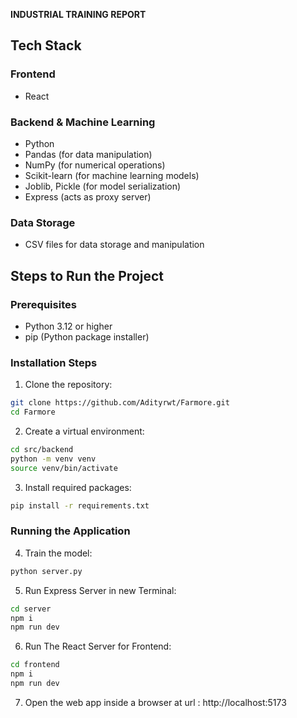 **INDUSTRIAL TRAINING REPORT**

## Tech Stack
### Frontend
- React 

### Backend & Machine Learning
- Python
- Pandas (for data manipulation)
- NumPy (for numerical operations)
- Scikit-learn (for machine learning models)
- Joblib, Pickle (for model serialization)
- Express (acts as proxy server)

### Data Storage
- CSV files for data storage and manipulation

## Steps to Run the Project
### Prerequisites
- Python 3.12 or higher
- pip (Python package installer)

### Installation Steps
1. Clone the repository:
```bash
git clone https://github.com/Adityrwt/Farmore.git
cd Farmore
```
2. Create a virtual environment:
```bash
cd src/backend
python -m venv venv
source venv/bin/activate
```
3. Install required packages:
```bash
pip install -r requirements.txt
```

### Running the Application
4. Train the model:
```bash
python server.py
```
5. Run Express Server in new Terminal:
```bash
cd server
npm i 
npm run dev 
```


6. Run The React Server for Frontend:
```bash
cd frontend 
npm i
npm run dev
```

7. Open the web app inside a browser at url : http://localhost:5173

